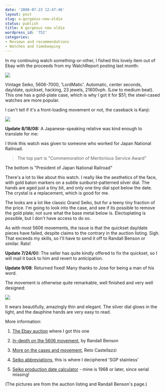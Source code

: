 ```yaml
---
date: '2008-07-23 12:47:46'
layout: post
slug: a-gorgeous-new-oldie
status: publish
title: A gorgeous new oldie
wordpress_id: '752'
categories:
- Reviews and recommendations
- Watches and timekeeping
---
```


In my continuing watch something-or-other, I fished this lovely item out of Ebay with the proceeds from my WatchReport posting last month:




[![](http://fnord.phfactor.net/wp-content/uploads/2008/07/img_2685-450x337.jpg)](http://fnord.phfactor.net/wp-content/uploads/2008/07/img_2685.jpg)




Vintage Seiko, 5606-7000, 'LordMatic'. Automatic, center seconds, day/date, quickset, hacking, 23 jewels, 21600vph. (Low to medium beat). This one has a gold-plate case, which is why I got it for $51; the steel-cased watches are more popular.




I can't tell if it's a front-loading movement or not, the caseback is Kanji:




[![](http://fnord.phfactor.net/wp-content/uploads/2008/07/img_2688-450x337.jpg)](http://fnord.phfactor.net/wp-content/uploads/2008/07/img_2688.jpg)




**Update 8/18/08:** A Japanese-speaking relative was kind enough to translate for me:




> 
I think this watch was given to someone who worked for Japan National Railroad.
> 
> 

> 
> The top part is "Commemoration of Meritorious Service Award"  

The bottom is "President of Japan National Railroad"





There's a lot to like about this watch. I really like the aesthetics of the face, with gold baton markers on a subtle sunburst-patterned silver dial. The hands are aged just a tiny bit, and only one tiny dial spot below the date. The crystal is a replacement, which is good for me.




The looks are a lot like classic Grand Seiko, but for a teeny tiny fraction of the price. I'm going to look into the case, and see if its possible to remove the gold plate; not sure what the base metal below is. Electoplating is possible, but I don't have access to do so.




As with most 5606 movements, the issue is that the quickset day/date pieces have failed, despite claims to the contrary in the auction listing. Sigh. That exceeds my skills, so I'll have to send it off to Randall Benson or similar. Rats!




**Update 7/24/0**8: The seller has quite kindly offered to fix the quickset, so I will mail it back to him and revert to anticipation.   

**Update 9/08**: Returned fixed! Many thanks to Jose for being a man of his word.




The movement is otherwise quite remarkable, well finished and very well designed:




[![](http://fnord.phfactor.net/wp-content/uploads/2008/07/picture-450x337.jpg)](http://fnord.phfactor.net/wp-content/uploads/2008/07/picture.jpg)




It wears beautifully, amazingly thin and elegant. The silver dial glows in the light, and the dauphine hands are very easy to read.




More information:






  1. [The Ebay auction](http://cgi.ebay.com/ws/eBayISAPI.dll?ViewItem&item=360067856251) where I got this one


  2. [In-depth on the 5606 movement](http://www.network54.com/Forum/78440/message/1053931807/Inside+the+Seiko+Caliber+5606), by Randall Benson


  3. [More on the cases and movement](http://www.pmwf.com/Watches/ARTICLES/OpeningUnusualAndDifficultWatchCasesAug7th2002WithRob/Opening%20Tricky%20Watch%20Cases.htm), Reto Castellazzi


  4. [Seiko abbreviations](http://www.seiko.com.au/support/abbreviations/), this is where I deciphered 'SGP stainless'


  5. [Seiko production date calculator](http://www.ittc.ku.edu/~jgauch/watch/seiko.html) - mine is 1968 or later, since serial missing!




(The pictures are from the auction listing and Randall Benson's page.)






